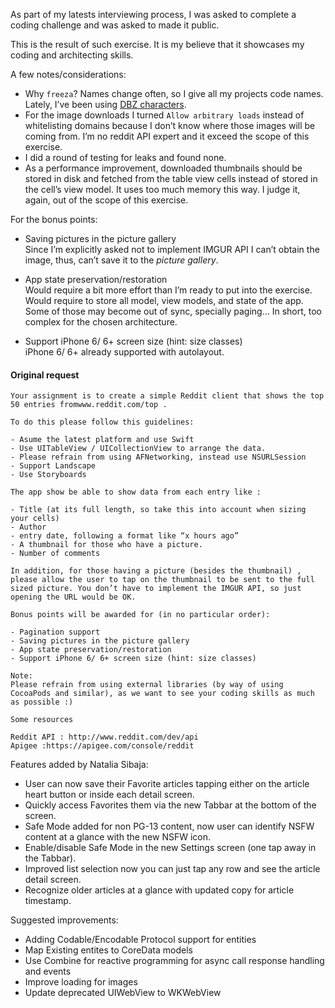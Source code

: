 As part of my latests interviewing process, I was asked to complete a coding challenge and was asked to made it public.

This is the result of such exercise. It is my believe that it showcases my coding and architecting skills.

A few notes/considerations:
- Why `freeza`? Names change often, so I give all my projects code names. Lately, I’ve been using [DBZ characters](https://en.wikipedia.org/wiki/Freeza).
- For the image downloads I turned `Allow arbitrary loads` instead of whitelisting domains because I don’t know where those images will be coming from. I’m no reddit API expert and it exceed the scope of this exercise.
- I did a round of testing for leaks and found none.
- As a performance improvement, downloaded thumbnails should be stored in disk and fetched from the table view cells instead of stored in the cell’s view model. It uses too much memory this way. I judge it, again, out of the scope of this exercise.

For the bonus points:
* Saving pictures in the picture gallery  
Since I’m explicitly asked not to implement IMGUR API I can’t obtain the image, thus, can’t save it to the _picture gallery_.

* App state preservation/restoration  
Would require a bit more effort than I’m ready to put into the exercise. Would require to store all model, view models, and state of the app. Some of those may become out of sync, specially paging… In short, too complex for the chosen architecture.

* Support iPhone 6/ 6+ screen size (hint: size classes)  
iPhone 6/ 6+ already supported with autolayout.


#### Original request
```
Your assignment is to create a simple Reddit client that shows the top 50 entries fromwww.reddit.com/top .

To do this please follow this guidelines:

- Asume the latest platform and use Swift
- Use UITableView / UICollectionView to arrange the data.
- Please refrain from using AFNetworking, instead use NSURLSession 
- Support Landscape
- Use Storyboards

The app show be able to show data from each entry like :

- Title (at its full length, so take this into account when sizing your cells)
- Author
- entry date, following a format like “x hours ago” 
- A thumbnail for those who have a picture.
- Number of comments

In addition, for those having a picture (besides the thumbnail) , please allow the user to tap on the thumbnail to be sent to the full sized picture. You don’t have to implement the IMGUR API, so just opening the URL would be OK.

Bonus points will be awarded for (in no particular order):

- Pagination support
- Saving pictures in the picture gallery
- App state preservation/restoration
- Support iPhone 6/ 6+ screen size (hint: size classes)

Note:
Please refrain from using external libraries (by way of using CocoaPods and similar), as we want to see your coding skills as much as possible :)

Some resources

Reddit API : http://www.reddit.com/dev/api
Apigee :https://apigee.com/console/reddit
```
Features added by Natalia Sibaja:

- User can now save their Favorite articles tapping either on the article heart button or inside each detail screen. 
- Quickly access Favorites them via the new Tabbar at the bottom of the screen.
- Safe Mode added for non PG-13 content, now user can identify NSFW content at a glance with the new NSFW icon.
- Enable/disable Safe Mode in the new Settings screen (one tap away in the Tabbar).
- Improved list selection now you can just tap any row and see the article detail screen.
- Recognize older articles at a glance with updated copy for article timestamp.

Suggested improvements:
- Adding Codable/Encodable Protocol support for entities
- Map Existing entites to CoreData models
- Use Combine for reactive programming for async call response handling and events
- Improve loading for images
- Update deprecated UIWebView to WKWebView
